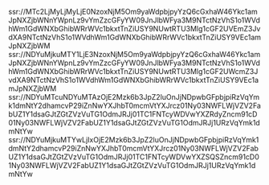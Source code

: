 ssr://MTc2LjMyLjMyLjE0NzoxNjM5Om9yaWdpbjpyYzQ6cGxhaW46Ykc1amJpNXZjbWNnYWpnLz9vYmZzcGFyYW09JnJlbWFya3M9NTctNzVhS1o1WVdhWm1GdWNXbGhibWRrWVc1bkxtTnZiUSY9NUwtRTU3Mlg1cGF2UVEmZ3JvdXA9NTctNzVhS1o1WVdhWm1GdWNXbGhibWRrWVc1bkxtTnZiUSY9VEc1amJpNXZjbWM
ssr://NDYuMjkuMTY1LjE3NzoxNjM5Om9yaWdpbjpyYzQ6cGxhaW46Ykc1amJpNXZjbWNnYWpnLz9vYmZzcGFyYW09JnJlbWFya3M9NTctNzVhS1o1WVdhWm1GdWNXbGhibWRrWVc1bkxtTnZiUSY9NUwtRTU3Mlg1cGF2UWcmZ3JvdXA9NTctNzVhS1o1WVdhWm1GdWNXbGhibWRrWVc1bkxtTnZiUSY9VEc1amJpNXZjbWM
ssr://NDYuMTcuNDYuMTAzOjE2Mzk6b3JpZ2luOnJjNDpwbGFpbjpiRzVqYmk1dmNtY2dhamcvP29iZnNwYXJhbT0mcmVtYXJrcz01Ny03NWFLWjVZV2FabUZ1Y1dsaGJtZGtZVzVuTG1OdmJRJj01TC1FNTcyWDVwYXZRdyZncm91cD01Ny03NWFLWjVZV2FabUZ1Y1dsaGJtZGtZVzVuTG1OdmJRJj1URzVqYmk1dmNtYw
ssr://NDYuMjkuMTYwLjIxOjE2Mzk6b3JpZ2luOnJjNDpwbGFpbjpiRzVqYmk1dmNtY2dhamcvP29iZnNwYXJhbT0mcmVtYXJrcz01Ny03NWFLWjVZV2FabUZ1Y1dsaGJtZGtZVzVuTG1OdmJRJj01TC1FNTcyWDVwYXZSQSZncm91cD01Ny03NWFLWjVZV2FabUZ1Y1dsaGJtZGtZVzVuTG1OdmJRJj1URzVqYmk1dmNtYw
